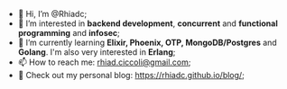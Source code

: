 - 👋 Hi, I’m @Rhiadc;
- 👀 I’m interested in <strong>backend development</strong>, <strong>concurrent</strong>  and <strong> functional programming</strong> and <strong>infosec</strong>;
- 🌱 I’m currently learning <strong>Elixir, Phoenix, OTP, MongoDB/Postgres</strong> and <strong>Golang</strong>. I'm also very interested in <strong>Erlang</strong>;
- 📫 How to reach me: rhiad.ciccoli@gmail.com;
- 🍃 Check out my personal blog: https://rhiadc.github.io/blog/;


<!---
Rhiadc/Rhiadc is a ✨ special ✨ repository because its `README.md` (this file) appears on your GitHub profile.
You can click the Preview link to take a look at your changes.
--->
